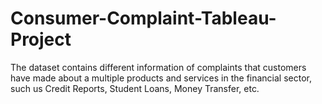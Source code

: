 # Consumer-Complaint-Tableau-Project
The dataset contains different information of complaints that customers have made about a multiple products and services in the financial sector, such us Credit Reports, Student Loans, Money Transfer, etc.
